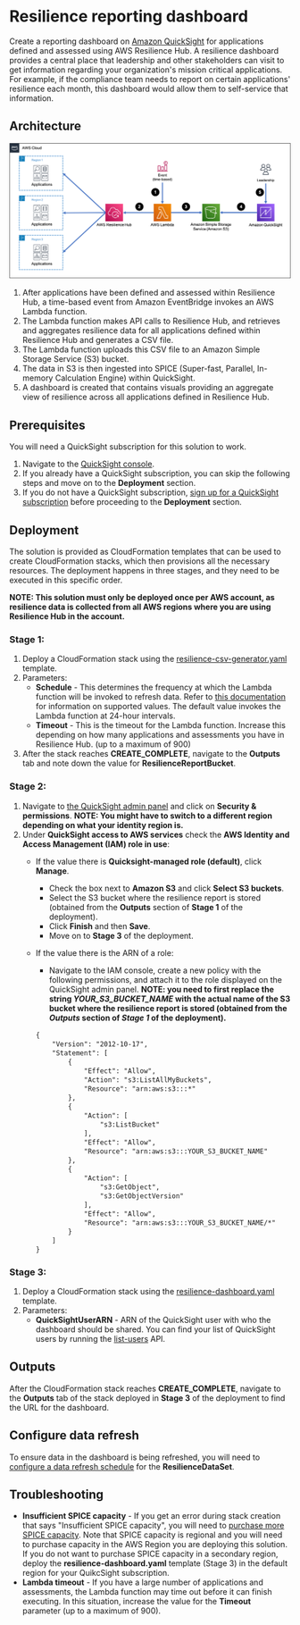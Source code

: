 # Resilience reporting dashboard

Create a reporting dashboard on [Amazon QuickSight](https://aws.amazon.com/quicksight/) for applications defined and assessed using AWS Resilience Hub. A resilience dashboard provides a central place that leadership and other stakeholders can visit to get information regarding your organization's mission critical applications. For example, if the compliance team needs to report on certain applications' resilience each month, this dashboard would allow them to self-service that information.

## Architecture

![Architecture](./images/arch.png)

1.	After applications have been defined and assessed within Resilience Hub, a time-based event from Amazon EventBridge invokes an AWS Lambda function.
1.	The Lambda function makes API calls to Resilience Hub, and retrieves and aggregates resilience data for all applications defined within Resilience Hub and generates a CSV file.
1.	The Lambda function uploads this CSV file to an Amazon Simple Storage Service (S3) bucket.
1.	The data in S3 is then ingested into SPICE (Super-fast, Parallel, In-memory Calculation Engine) within QuickSight.
1.	A dashboard is created that contains visuals providing an aggregate view of resilience across all applications defined in Resilience Hub.

## Prerequisites

You will need a QuickSight subscription for this solution to work. 

1. Navigate to the [QuickSight console](https://quicksight.aws.amazon.com/).
1. If you already have a QuickSight subscription, you can skip the following steps and move on to the **Deployment** section.
1. If you do not have a QuickSight subscription, [sign up for a QuickSight subscription](https://docs.aws.amazon.com/quicksight/latest/user/signing-up.html) before proceeding to the **Deployment** section.

## Deployment

The solution is provided as CloudFormation templates that can be used to create CloudFormation stacks, which then provisions all the necessary resources. The deployment happens in three stages, and they need to be executed in this specific order.

**NOTE: This solution must only be deployed once per AWS account, as resilience data is collected from all AWS regions where you are using Resilience Hub in the account.**

### Stage 1:

1. Deploy a CloudFormation stack using the [resilience-csv-generator.yaml](./resilience-csv-generator.yaml) template.
1. Parameters:
    * **Schedule** - This determines the frequency at which the Lambda function will be invoked to refresh data. Refer to [this documentation](https://docs.aws.amazon.com/eventbridge/latest/userguide/eb-create-rule-schedule.html#eb-rate-expressions) for information on supported values. The default value invokes the Lambda function at 24-hour intervals.
    * **Timeout** - This is the timeout for the Lambda function. Increase this depending on how many applications and assessments you have in Resilience Hub. (up to a maximum of 900)
1. After the stack reaches **CREATE_COMPLETE**, navigate to the **Outputs** tab and note down the value for **ResilienceReportBucket**.

### Stage 2:

1. Navigate to [the QuickSight admin panel](https://quicksight.aws.amazon.com/sn/admin) and click on **Security & permissions**. 
    **NOTE: You might have to switch to a different region depending on what your identity region is.**
1. Under **QuickSight access to AWS services** check the **AWS Identity and Access Management (IAM) role in use**:
    * If the value there is **Quicksight-managed role (default)**, click **Manage**.
        * Check the box next to **Amazon S3** and click **Select S3 buckets**.
        * Select the S3 bucket where the resilience report is stored (obtained from the **Outputs** section of **Stage 1** of the deployment).
        * Click **Finish** and then **Save**.
        * Move on to **Stage 3** of the deployment.

    * If the value there is the ARN of a role:
        * Navigate to the IAM console, create a new policy with the following permissions, and attach it to the role displayed on the QuickSight admin panel. 
            **NOTE: you need to first replace the string *YOUR_S3_BUCKET_NAME* with the actual name of the S3 bucket where the resilience report is stored (obtained from the *Outputs* section of *Stage 1* of the deployment).**

        ```
        {
            "Version": "2012-10-17",
            "Statement": [
                {
                    "Effect": "Allow",
                    "Action": "s3:ListAllMyBuckets",
                    "Resource": "arn:aws:s3:::*"
                },
                {
                    "Action": [
                        "s3:ListBucket"
                    ],
                    "Effect": "Allow",
                    "Resource": "arn:aws:s3:::YOUR_S3_BUCKET_NAME"
                },
                {
                    "Action": [
                        "s3:GetObject",
                        "s3:GetObjectVersion"
                    ],
                    "Effect": "Allow",
                    "Resource": "arn:aws:s3:::YOUR_S3_BUCKET_NAME/*"
                }
            ]
        }
        ```

### Stage 3:

1. Deploy a CloudFormation stack using the [resilience-dashboard.yaml](./resilience-dashboard.yaml) template.
1. Parameters:
    * **QuickSightUserARN** - ARN of the QuickSight user with who the dashboard should be shared. You can find your list of QuickSight users by running the [list-users](https://docs.aws.amazon.com/cli/latest/reference/quicksight/list-users.html) API.

## Outputs

After the CloudFormation stack reaches **CREATE_COMPLETE**, navigate to the **Outputs** tab of the stack deployed in **Stage 3** of the deployment to find the URL for the dashboard.

## Configure data refresh

To ensure data in the dashboard is being refreshed, you will need to [configure a data refresh schedule](https://docs.aws.amazon.com/quicksight/latest/user/refreshing-imported-data.html#schedule-data-refresh) for the **ResilienceDataSet**. 

## Troubleshooting

* **Insufficient SPICE capacity** - If you get an error during stack creation that says "Insufficient SPICE capacity", you will need to [purchase more SPICE capacity](https://docs.aws.amazon.com/quicksight/latest/user/managing-spice-capacity.html#spice-capacity-purchasing). Note that SPICE capacity is regional and you will need to purchase capacity in the AWS Region you are deploying this solution. If you do not want to purchase SPICE capacity in a secondary region, deploy the **resilience-dashboard.yaml** template (Stage 3) in the default region for your QuikcSight subscription.
* **Lambda timeout** - If you have a large number of applications and assessments, the Lambda function may time out before it can finish executing. In this situation, increase the value for the **Timeout** parameter (up to a maximum of 900).
